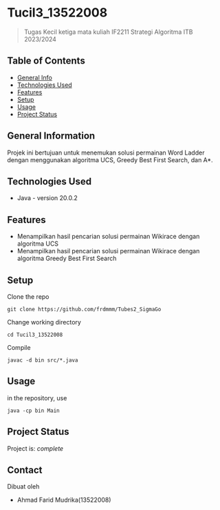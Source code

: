 # Tucil3_13522008

> Tugas Kecil ketiga mata kuliah IF2211 Strategi Algoritma ITB 2023/2024

## Table of Contents

- [General Info](#general-information)
- [Technologies Used](#technologies-used)
- [Features](#features)
- [Setup](#setup)
- [Usage](#usage)
- [Project Status](#project-status)
<!-- * [License](#license) -->

## General Information

Projek ini bertujuan untuk menemukan solusi permainan Word Ladder dengan menggunakan algoritma UCS, Greedy Best First Search, dan A*.
## Technologies Used

- Java - version 20.0.2

## Features

- Menampilkan hasil pencarian solusi permainan Wikirace dengan algoritma UCS
- Menampilkan hasil pencarian solusi permainan Wikirace dengan algoritma Greedy Best First Search


## Setup
Clone the repo
```
git clone https://github.com/frdmmm/Tubes2_SigmaGo
```
Change working directory
```
cd Tucil3_13522008
```
Compile 
```
javac -d bin src/*.java
```

## Usage
in the repository, use
```
java -cp bin Main
```



## Project Status

Project is: _complete_

## Contact

Dibuat oleh

- Ahmad Farid Mudrika(13522008)



<!-- Optional -->
<!-- ## License -->
<!-- This project is open source and available under the [... License](). -->

<!-- You don't have to include all sections - just the one's relevant to your project -->